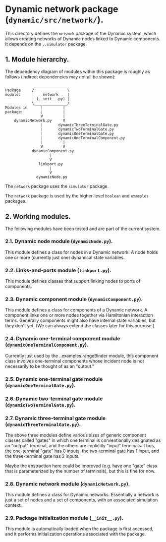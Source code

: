 # Dynamic network package (`dynamic/src/network/`).

This directory defines the `network` package of the Dynamic system, which
allows creating networks of Dynamic nodes linked to Dynamic components.
It depends on the `..simulator` package.

## 1. Module hierarchy.

The dependency diagram of modules within this package is roughly as follows
(indirect dependencies may not all be shown):

				 _______________
	Package 	/               \
	module:		|    network    |
				| (__init__.py) |
				\_______________/
	Modules in		|		  |
	package:		|		  |
					V		  |
		dynamicNetwork.py	  V
					|		dynamicThreeTerminalGate.py
					|		dynamicTwoTerminalGate.py
					|		dynamicOneTerminalGate.py
					|		dynamicOneTerminalComponent.py
					|		  |
					V		  V
				dynamicComponent.py
					    |
						V
				   linkport.py
						|
						V
				  dynamicNode.py

The `network` package uses the `simulator` package.

The `network` package is used by the higher-level `boolean` and 
`examples` packages.

## 2. Working modules.

The following modules have been tested and are part of the current system.

### 2.1. Dynamic node module (`dynamicNode.py`).

This module defines a class for nodes in a Dynamic network.  A node holds one
or more (currently just one) dynamical state variables.

### 2.2. Links-and-ports module (`linkport.py`).

This module defines classes that support linking nodes to ports of components.

### 2.3. Dynamic component module (`dynamicComponent.py`).

This module defines a class for components of a Dynamic network.  A component
links one or more nodes together via Hamiltonian interaction terms.  Generally
components might also have internal state variables, but they don't yet. (We
can always extend the classes later for this purpose.)

### 2.4. Dynamic one-terminal component module (`dynamicOneTerminalComponent.py`).

Currently just used by the ..examples.rangeBinder module, this component
class involves one-terminal components whose incident node is not necessarily
to be thought of as an "output."

### 2.5. Dynamic one-terminal gate module (`dynamicOneTerminalGate.py`).

### 2.6. Dynamic two-terminal gate module (`dynamicTwoTerminalGate.py`).

### 2.7. Dynamic three-terminal gate module (`dynamicThreeTerminalGate.py`).

The above three modules define various sizes of generic component classes
called "gates" in which one terminal is conventionally designated as an
"output" terminal, and the others are implicitly "input" terminals.  Thus, 
the one-terminal "gate" has 0 inputs, the two-terminal gate has 1 input, 
and the three-terminal gate has 2 inputs.  

Maybe the abstraction here could be improved (e.g. have one "gate" class 
that is parameterized by the number of terminals), but this is fine for now.

### 2.8. Dynamic network module (`dynamicNetwork.py`).

This module defines a class for Dynamic networks.  Essentially a network is
just a set of nodes and a set of components, with an associated simulation
context.

### 2.9. Package initialization module (`__init__.py`).

This module is automatically loaded when the package is first accessed,
and it performs initialization operations associated with the package.

